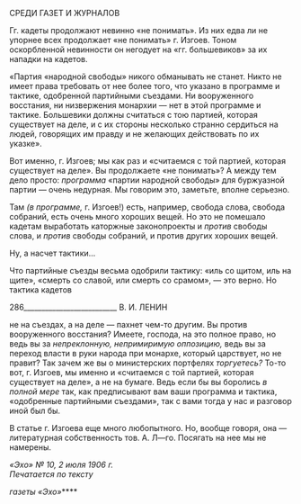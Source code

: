 СРЕДИ ГАЗЕТ И ЖУРНАЛОВ

Гг. кадеты продолжают невинно «не понимать». Из них едва ли не упорнее всех продолжает «не понимать» г. Изгоев. Тоном оскорбленной невинности он негодует на «гг. большевиков» за их нападки на кадетов.

«Партия «народной свободы» никого обманывать не станет. Никто не имеет права требовать от нее более того, что указано в программе и тактике, одобренной партийными съездами. Ни вооруженного восстания, ни низвержения монархии — нет в этой программе и тактике. Большевики должны считаться с тою партией, которая существует на деле, и с их стороны несколько странно сердиться на людей, гово­рящих им правду и не желающих действовать по их указке».

Вот именно, г. Изгоев; мы как раз и «считаемся с той партией, которая существует на деле». Вы продолжаете «не понимать»? А между тем дело просто: _программа_ «пар­тии народной свободы» для буржуазной партии — очень недурная. Мы говорим это, заметьте, вполне серьезно.

Там _(в программе,_ г. Изгоев!) есть, например, свобода слова, свобода собраний, есть очень много хороших вещей. Но это не помешало кадетам выработать каторжные зако­нопроекты и _против_ свободы слова, и _против_ свободы собраний, и против других хо­роших вещей.

Ну, а насчет тактики...

Что партийные съезды весьма одобрили тактику: «иль со щитом, иль на щите», «смерть со славой, или смерть со срамом», — это верно. Но тактика кадетов

  

286__________________________ В. И. ЛЕНИН

не на съездах, а на деле — пахнет чем-то другим. Вы против вооруженного восстания? Имеете, господа, на это полное право, но ведь вы за _непреклонную, непримиримую оп­позицию,_ ведь вы за переход власти в руки народа при монархе, который царствует, но не правит? Так зачем же вы о министерских портфелях _торгуетесь?_ То-то вот, г. Изго­ев, мы именно и «считаемся с той партией, которая существует на деле», а не на бума­ге. Ведь если бы вы боролись _в полной мере_ так, как предписывают вам ваши програм­ма и тактика, «одобренные партийными съездами», так с вами тогда у нас и разговор иной был бы.

В статье г. Изгоева еще много любопытного. Но, вообще говоря, она — литератур­ная собственность тов. А. Л—го. Посягать на нее мы не намерены.

_«Эхо» № 10, 2 июля 1906 г.                                                                 Печатается по тексту_

_газеты «Эхо»_****